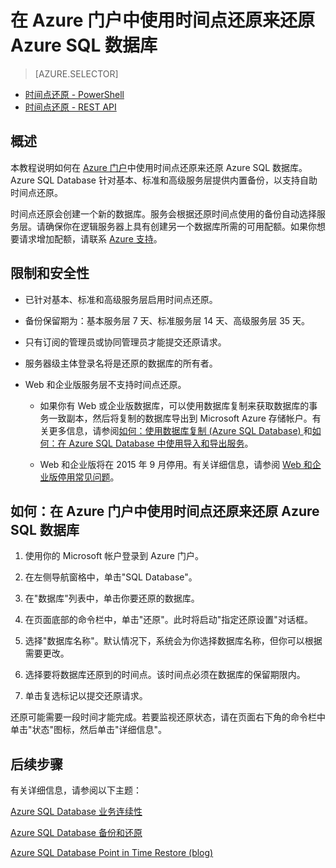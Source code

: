 ﻿<properties 
   pageTitle="在 Azure 门户中使用时间点还原来还原 Azure SQL 数据库" 
   description="时间点还原, Microsoft Azure SQL Database, 还原数据库, 恢复数据库, Azure 管理门户, Azure 门户" 
   services="sql-database" 
   documentationCenter="" 
   authors="elfisher" 
   manager="jeffreyg" 
   editor="v-romcal"/>

<tags
   ms.service="sql-database" 
   ms.date="03/18/2015"
   wacn.date="05/25/2015"/>



# 在 Azure 门户中使用时间点还原来还原 Azure SQL 数据库

> [AZURE.SELECTOR]
- [时间点还原 - PowerShell](/documentation/articles/sql-database-point-in-time-restore-tutorial-powershell/)
- [时间点还原 - REST API](/documentation/articles/sql-database-point-in-time-restore-tutorial-rest/)

## 概述

本教程说明如何在 [Azure 门户](http://manage.windowsazure.cn/)中使用时间点还原来还原 Azure SQL 数据库。Azure SQL Database 针对基本、标准和高级服务层提供内置备份，以支持自助时间点还原。

时间点还原会创建一个新的数据库。服务会根据还原时间点使用的备份自动选择服务层。请确保你在逻辑服务器上具有创建另一个数据库所需的可用配额。如果你想要请求增加配额，请联系 [Azure 支持](/support/contact/)。

## 限制和安全性

* 已针对基本、标准和高级服务层启用时间点还原。

* 备份保留期为：基本服务层 7 天、标准服务层 14 天、高级服务层 35 天。
 
* 只有订阅的管理员或协同管理员才能提交还原请求。

* 服务器级主体登录名将是还原的数据库的所有者。

* Web 和企业版服务层不支持时间点还原。
 
	* 如果你有 Web 或企业版数据库，可以使用数据库复制来获取数据库的事务一致副本，然后将复制的数据库导出到 Microsoft Azure 存储帐户。有关更多信息，请参阅[如何：使用数据库复制 (Azure SQL Database) ](http://msdn.microsoft.com/zh-cn/library/azure/ff951631.aspx) 和[如何：在 Azure SQL Database 中使用导入和导出服务](http://msdn.microsoft.com/zh-cn/library/azure/hh335292.aspx)。

	* Web 和企业版将在 2015 年 9 月停用。有关详细信息，请参阅 [Web 和企业版停用常见问题](http://msdn.microsoft.com/zh-cn/library/azure/dn741330.aspx)。

## 如何：在 Azure 门户中使用时间点还原来还原 Azure SQL 数据库


1. 使用你的 Microsoft 帐户登录到 Azure 门户。

2. 在左侧导航窗格中，单击"SQL Database"。
  
3. 在"数据库"列表中，单击你要还原的数据库。 

4. 在页面底部的命令栏中，单击"还原"。此时将启动"指定还原设置"对话框。

5. 选择"数据库名称"。默认情况下，系统会为你选择数据库名称，但你可以根据需要更改。

6. 选择要将数据库还原到的时间点。该时间点必须在数据库的保留期限内。
	
7. 单击复选标记以提交还原请求。

还原可能需要一段时间才能完成。若要监视还原状态，请在页面右下角的命令栏中单击"状态"图标，然后单击"详细信息"。

## 后续步骤

有关详细信息，请参阅以下主题：

[Azure SQL Database 业务连续性](http://msdn.microsoft.com/zh-cn/library/azure/hh852669.aspx)

[Azure SQL Database 备份和还原](http://msdn.microsoft.com/zh-cn/library/azure/jj650016.aspx)

[Azure SQL Database Point in Time Restore (blog)](http://azure.microsoft.com/blog/2014/10/01/azure-sql-database-point-in-time-restore/)

<!--HONumber=55-->